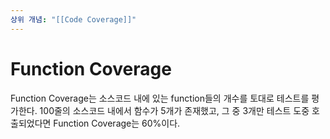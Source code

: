 ```yaml
---
상위 개념: "[[Code Coverage]]"
---
```

# Function Coverage
Function Coverage는 소스코드 내에 있는 function들의 개수를 토대로 테스트를 평가한다. 100줄의 소스코드 내에서 함수가 5개가 존재했고, 그 중 3개만 테스트 도중 호출되었다면 Function Coverage는 60%이다.

